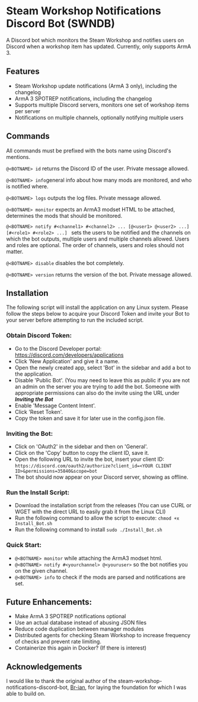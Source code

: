 # Steam Workshop Notifications Discord Bot (SWNDB)

A Discord bot which monitors the Steam Workshop and notifies users on Discord when a workshop item has updated. Currently, only supports ArmA 3.

## Features
- Steam Workshop update notifications (ArmA 3 only), including the changelog
- ArmA 3 SPOTREP notifications, including the changelog
- Supports multiple Discord servers, monitors one set of workshop items per server
- Notifications on multiple channels, optionally notifying multiple users
## Commands
All commands must be prefixed with the bots name using Discord's mentions.


```@<BOTNAME> id``` returns the Discord ID of the user. Private message allowed.

```@<BOTNAME> info```general info about how many mods are monitored, and who is notified where.

```@<BOTNAME> logs``` outputs the log files. Private message allowed.

```@<BOTNAME> monitor``` expects an ArmA3 modset HTML to be attached, determines the mods that should be monitored.

```@<BOTNAME> notify #<channel1> #<channel2> ... [@<user1> @<user2> ...] [#<role1> #<role2> ...] ``` sets the users to be notified and the channels on which the bot outputs, multiple users and multiple channels allowed. Users and roles are optional. The order of channels, users and roles should not matter.

```@<BOTNAME> disable``` disables the bot completely.

```@<BOTNAME> version``` returns the version of the bot. Private message allowed.


## Installation
The following script will install the application on any Linux system. Please follow the steps below to acquire your Discord Token and invite your Bot to your server before attempting to run the included script.

### Obtain Discord Token:
- Go to the Discord Developer portal: https://discord.com/developers/applications
- Click 'New Application' and give it a name.
- Open the newly created app, select 'Bot' in the sidebar and add a bot to the application.
- Disable 'Public Bot'. (You may need to leave this as public if you are not an admin on the server you are trying to add the bot. Someone with appropriate permissions can also do the invite using the URL under ***Inviting the Bot***
- Enable 'Message Content Intent'.
- Click 'Reset Token'.
- Copy the token and save it for later use in the config.json file.

### Inviting the Bot:
- Click on 'OAuth2' in the sidebar and then on 'General'.
- Click on the 'Copy' button to copy the client ID, save it.
- Open the following URL to invite the bot, insert your client ID: ```https://discord.com/oauth2/authorize?client_id=<YOUR CLIENT ID>&permissions=35840&scope=bot```
- The bot should now appear on your Discord server, showing as offline.

### Run the Install Script:
- Download the installation script from the releases (You can use CURL or WGET with the direct URL to easily grab it from the Linux CLI)
- Run the following command to allow the script to execute: ```chmod +x Install_Bot.sh```
- Run the following command to install ```sudo ./Install_Bot.sh```

### Quick Start:
- ```@<BOTNAME> monitor``` while attaching the ArmA3 modset html.
- ```@<BOTNAME> notify #<yourchannel> @<youruser>``` so the bot notifies you on the given channel.
- ```@<BOTNAME> info``` to check if the mods are parsed and notifications are set.


## Future Enhancements:
- Make ArmA 3 SPOTREP notifications optional
- Use an actual database instead of abusing JSON files
- Reduce code duplication between manager modules
- Distributed agents for checking Steam Workshop to increase frequency of checks and prevent rate limiting.
- Containerize this again in Docker? (If there is interest)

## Acknowledgements
I would like to thank the original author of the steam-workshop-notifications-discord-bot, [Br-ian](https://github.com/Br-ian), for laying the foundation for which I was able to build on.
